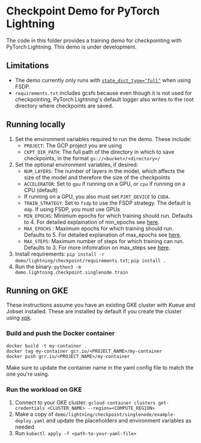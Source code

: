 # Checkpoint Demo for PyTorch Lightning

The code in this folder provides a training demo for checkpointing with PyTorch Lightning. This demo is under development.

## Limitations

* The demo currently only runs with [`state_dict_type="full"`](https://lightning.ai/docs/pytorch/stable/common/checkpointing_expert.html#save-a-distributed-checkpoint) when using FSDP.
* `requirements.txt` includes gcsfs because even though it is not used for checkpointing, PyTorch Lightning's default logger also writes to the root directory where checkpoints are saved.

## Running locally

1. Set the environment variables required to run the demo. These include:
   * `PROJECT`: The GCP project you are using
   * `CKPT_DIR_PATH`: The full path of the directory in which to save checkpoints, in the format `gs://<bucket>/<directory>/`
1. Set the optional environment variables, if desired:
   * `NUM_LAYERS`: The number of layers in the model, which affects the size of the model and therefore the size of the checkpoints
   * `ACCELERATOR`: Set to `gpu` if running on a GPU, or `cpu` if running on a CPU (default)
   * If running on a GPU, you also must set `PJRT_DEVICE` to `CUDA`. 
   * `TRAIN_STRATEGY`: Set to `fsdp` to use the FSDP strategy. The default is `ddp`. If using FSDP, you must use GPUs
   * `MIN_EPOCHS`: Minimum epochs for which training should run. Defaults to 4. For detailed explaination of min_epochs see [here](https://lightning.ai/docs/pytorch/stable/common/trainer.html#min-epochs).
   * `MAX_EPOCHS` : Maximum epochs for which training should run. Defaults to 5. For detailed explanation of max_epochs see [here](https://lightning.ai/docs/pytorch/stable/common/trainer.html#max-epochs).
   * `MAX_STEPS`: Maximum number of steps for which training can run. Defaults to 3. For more infomration on max_steps see [here](https://lightning.ai/docs/pytorch/stable/common/trainer.html#max-steps).
1. Install requirements: `pip install -r demo/lightning/checkpoint/requirements.txt`; `pip install .`
1. Run the binary: `python3 -m demo.lightning.checkpoint.singlenode.train`

## Running on GKE

These instructions assume you have an existing GKE cluster with Kueue and Jobset installed. These are installed by default if you create the cluster using [xpk](https://github.com/google/xpk).

### Build and push the Docker container

```
docker build -t my-container .
docker tag my-container gcr.io/<PROJECT_NAME>/my-container
docker push gcr.io/<PROJECT_NAME>/my-container
```

Make sure to update the container name in the yaml config file to match the one you're using.

### Run the workload on GKE

1. Connect to your GKE cluster: `gcloud container clusters get-credentials <CLUSTER_NAME> --region=<COMPUTE_REGION>`
2. Make a copy of `demo/lightning/checkpoint/singlenode/example-deploy.yaml` and update the placeholders and environment variables as needed
3. Run `kubectl apply -f <path-to-your-yaml-file>`
